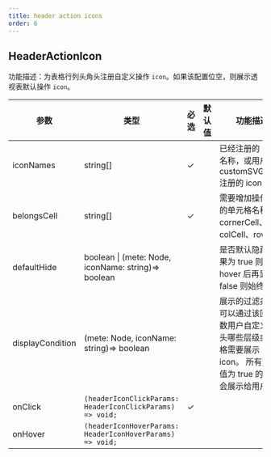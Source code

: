 ```yaml
---
title: header action icons
order: 6
---
```


## HeaderActionIcon

功能描述：为表格行列头角头注册自定义操作 `icon`。如果该配置位空，则展示透视表默认操作 `icon`。

| 参数 | 类型 | 必选  | 默认值 | 功能描述 | 版本 |
| --- | --- | ---  | --- | --- | --- |
| iconNames | string[] | ✓ |    | 已经注册的 icon 名称，或用户通过 customSVGIcons 注册的 icon 名称 | |
| belongsCell | string[] | ✓ | |   需要增加操作图标的单元格名称 cornerCell、colCell、rowCell | |
| defaultHide | boolean \| (mete: Node, iconName: string)=> boolean  |  |  |   是否默认隐藏，如果为 true 则为 hover 后再显示；false 则始终显示  | `1.26.0` 支持配置为一个函数 |
| displayCondition | (mete: Node, iconName: string)=> boolean |  |  | 展示的过滤条件，可以通过该回调函数用户自定义行列头哪些层级或单元格需要展示 icon。 所有返回值为 true 的 icon 会展示给用户。 | `1.26.0` 回传 `iconName` 并按单个 icon 控制显隐 |
| onClick    | `(headerIconClickParams: HeaderIconClickParams) => void;` |   ✓      |     |    | `1.26.0` |
| onHover   | `(headerIconHoverParams: HeaderIconHoverParams) => void;` |        |     |    | `1.26.0` |
